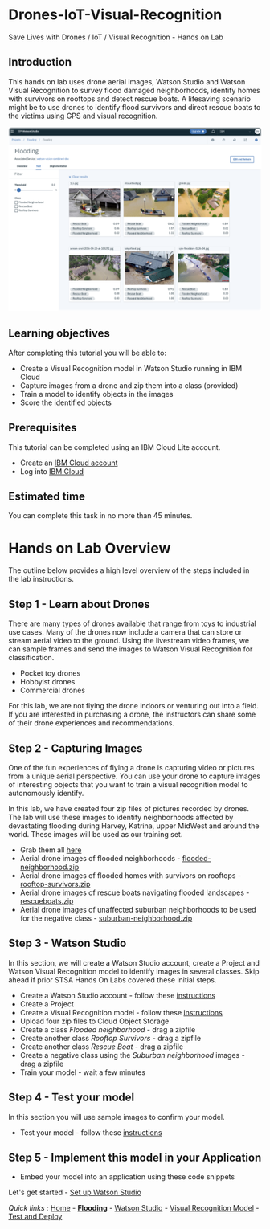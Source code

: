 # Drones-IoT-Visual-Recognition
Save Lives with Drones / IoT / Visual Recognition - Hands on Lab

## Introduction

This hands on lab uses drone aerial images, Watson Studio and Watson Visual Recognition to survey flood damaged neighborhoods, identify homes with survivors on rooftops and detect rescue boats. A lifesaving scenario might be to use drones to identify flood survivors and direct rescue boats to the victims using GPS and visual recognition.

![Watson Studio screenshot](screenshots/WatsonStudio-VisualRecognitionModelTestResults.png)

## Learning objectives

After completing this tutorial you will be able to:

* Create a Visual Recognition model in Watson Studio running in IBM Cloud
* Capture images from a drone and zip them into a class (provided)
* Train a model to identify objects in the images
* Score the identified objects

## Prerequisites

This tutorial can be completed using an IBM Cloud Lite account.

* Create an [IBM Cloud account](https://ibm.biz/ibmcloudoscondrone)
* Log into [IBM Cloud](https://cloud.ibm.com/login)

## Estimated time

You can complete this task in no more than 45 minutes.

# Hands on Lab Overview

The outline below provides a high level overview of the steps included in the lab instructions.  

## Step 1 - Learn about Drones

There are many types of drones available that range from toys to industrial use cases.  Many of the drones now include a camera that can store or stream aerial video to the ground. Using the livestream video frames, we can sample frames and send the images to Watson Visual Recognition for classification.
- Pocket toy drones
- Hobbyist drones
- Commercial drones

For this lab, we are not flying the drone indoors or venturing out into a field.  If you are interested in purchasing a drone, the instructors can share some of their drone experiences and recommendations.

## Step 2 - Capturing Images

One of the fun experiences of flying a drone is capturing video or pictures from a unique aerial perspective. You can use your drone to capture images of interesting objects that you want to train a visual recognition model to autonomously identify.

In this lab, we have created four zip files of pictures recorded by drones. The lab will use these images to identify neighborhoods affected by devastating flooding during Harvey, Katrina, upper MidWest and around the world. These images will be used as our training set.
- Grab them all [here](classes)
- Aerial drone images of flooded neighborhoods - [flooded-neighborhood.zip](classes/flooded-neighborhood.zip)
- Aerial drone images of flooded homes with survivors on rooftops - [rooftop-survivors.zip](classes/rooftop-survivors.zip)
- Aerial drone images of rescue boats navigating flooded landscapes - [rescueboats.zip](classes/rescueboats.zip)
- Aerial drone images of unaffected suburban neighborhoods to be used for the negative class - [suburban-neighborhood.zip](classes/suburban-neighborhood.zip)

## Step 3 - Watson Studio

In this section, we will create a Watson Studio account, create a Project and Watson Visual Recognition model to identify images in several classes.  Skip ahead if prior STSA Hands On Labs covered these initial steps.

- Create a Watson Studio account - follow these [instructions](STUDIO.md)
- Create a Project
- Create a Visual Recognition model - follow these [instructions](VISRECO.md)
- Upload four zip files to Cloud Object Storage
- Create a class *Flooded neighborhood* - drag a zipfile
- Create another class *Rooftop Survivors* - drag a zipfile
- Create another class *Rescue Boat* - drag a zipfile
- Create a negative class using the *Suburban neighborhood* images - drag a zipfile
- Train your model - wait a few minutes

## Step 4 - Test your model
In this section you will use sample images to confirm your model.
- Test your model - follow these [instructions](VRMTEST.md)

## Step 5 - Implement this model in your Application

- Embed your model into an application using these code snippets

Let's get started - [Set up Watson Studio](STUDIO.md)

*Quick links :*
[Home](/README.md) - [**Flooding**](FLOODING.md) - [Watson Studio](STUDIO.md) - [Visual Recognition Model](VISRECO.md) - [Test and Deploy](VRMTEST.md)
